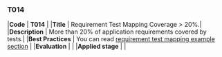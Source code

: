### T014

|**Code**           | **T014** |
|**Title**          | Requirement Test Mapping Coverage > 20%.|
|**Description**    | More than 20% of application requirements covered by tests.|
|**Best Practices** | You can read [requirement test mapping example section](docs/requirement-test-mapping)  |
|**Evaluation**     | |
|**Applied stage**  | |
